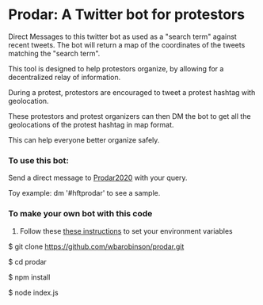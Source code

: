 # Prodar: A Twitter bot for protestors

Direct Messages to this twitter bot as used as a "search term" against recent tweets.
The bot will return a map of the coordinates of the tweets matching the "search term".

This tool is designed to help protestors organize, by allowing for a decentralized relay of information.

During a protest, protestors are encouraged to tweet a protest hashtag with geolocation.

These protestors and protest organizers can then DM the bot to get all the geolocations of the protest hashtag in map format.

This can help everyone better organize safely.


### To use this bot:

Send a direct message to [Prodar2020](https://twitter.com/2020prodar) with your query.

Toy example: dm '#hftprodar' to see a sample.

### To make your own bot with this code

1. Follow these [these instructions](env_template.txt) to set your environment variables

$ git clone https://github.com/wbarobinson/prodar.git

$ cd prodar

$ npm install

$ node index.js